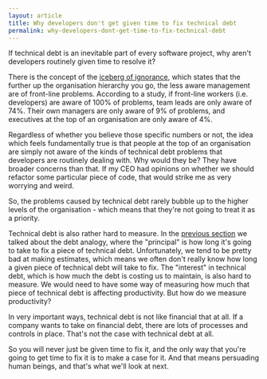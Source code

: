 ```yaml
---
layout: article
title: Why developers don't get given time to fix technical debt
permalink: why-developers-dont-get-time-to-fix-technical-debt
---
```


If technical debt is an inevitable part of every software project, why aren't developers routinely given time to resolve it?

There is the concept of the [iceberg of ignorance](https://corporate-rebels.com/iceberg-of-ignorance/), which states that the further up the organisation hierarchy you go, the less aware management are of front-line problems. According to a study, if front-line workers (i.e. developers) are aware of 100% of problems, team leads are only aware of 74%. Their own managers are only aware of 9% of problems, and executives at the top of an organisation are only aware of 4%.

Regardless of whether you believe those specific numbers or not, the idea which feels fundamentally true is that people at the top of an organisation are simply not aware of the kinds of technical debt problems that developers are routinely dealing with. Why would they be? They have broader concerns than that. If my CEO had opinions on whether we should refactor some particular piece of code, that would strike me as very worrying and weird.

So, the problems caused by technical debt rarely bubble up to the higher levels of the organisation - which means that they're not going to treat it as a priority.

Technical debt is also rather hard to measure. In the [previous section](/why-fix-technical-debt) we talked about the debt analogy, where the "principal" is how long it's going to take to fix a piece of technical debt. Unfortunately, we tend to be pretty bad at making estimates, which means we often don't really know how long a given piece of technical debt will take to fix. The "interest" in technical debt, which is how much the debt is costing us to maintain, is also hard to measure. We would need to have some way of measuring how much that piece of technical debt is affecting productivity. But how do we measure productivity?

In very important ways, technical debt is not like financial that at all. If a company wants to take on financial debt, there are lots of processes and controls in place. That's not the case with technical debt at all.

So you will never just be given time to fix it, and the only way that you're going to get time to fix it is to make a case for it. And that means persuading human beings, and that's what we'll look at next.